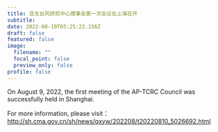 ```yaml
---
title: 亚太台风研究中心理事会第一次会议在上海召开
subtitle: 
date: 2022-08-10T05:25:23.156Z
draft: false
featured: false
image:
  filename: ""
  focal_point: false
  preview_only: false
profile: false
---
```

On August 9, 2022, the first meeting of the AP-TCRC Council was successfully held in Shanghai.

<!--more-->
For more information, please visit：
http://sh.cma.gov.cn/sh/news/qxyw/202208/t20220810_5026692.html
